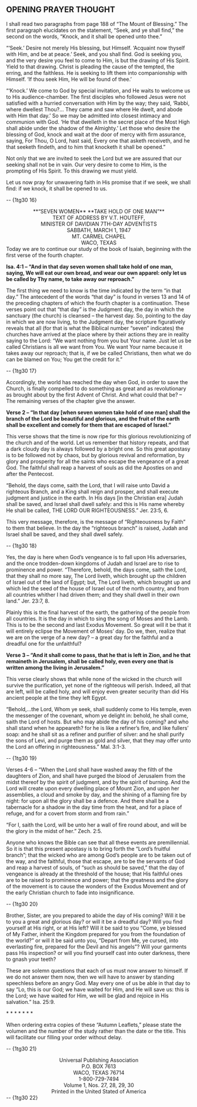 OPENING PRAYER THOUGHT
----------------------

 I shall read two paragraphs from page 188 of “The Mount of Blessing.” The first paragraph elucidates on the statement, “Seek, and ye shall find,” the second on the words, “Knock, and it shall be opened unto thee.”

 “‘Seek.’ Desire not merely His blessing, but Himself. ‘Acquaint now thyself with Him, and be at peace.’ Seek, and you shall find. God is seeking you, and the very desire you feel to come to Him, is but the drawing of His Spirit. Yield to that drawing. Christ is pleading the cause of the tempted, the erring, and the faithless. He is seeking to lift them into companionship with Himself. ‘If thou seek Him, He will be found of thee.’

 “‘Knock.’ We come to God by special invitation, and He waits to welcome us to His audience-chamber. The first disciples who followed Jesus were not satisfied with a hurried conversation with Him by the way; they said, ‘Rabbi, where dwellest Thou?... They came and saw where He dwelt, and abode with Him that day.’ So we may be admitted into closest intimacy and communion with God. ‘He that dwelleth in the secret place of the Most High shall abide under the shadow of the Almighty.’ Let those who desire the blessing of God, knock and wait at the door of mercy with firm assurance, saying, For Thou, O Lord, hast said, Every one that asketh receiveth, and he that seeketh findeth, and to him that knocketh it shall be opened.”

 Not only that we are invited to seek the Lord but we are assured that our seeking shall not be in vain. Our very desire to come to Him, is the prompting of His Spirit. To this drawing we must yield.

 Let us now pray for unwavering faith in His promise that if we seek, we shall find: if we knock, it shall be opened to us.

 -- {1tg30 16}   
  
  <div style="text-align: center;">**“SEVEN WOMEN** **TAKE HOLD OF ONE MAN”**</div><div style="text-align: justify;"></div><div style="text-align: center;">TEXT OF ADDRESS BY V.T. HOUTEFF,</div><div style="text-align: center;">MINISTER OF DAVIDIAN 7TH-DAY ADVENTISTS</div><div style="text-align: center;">SABBATH, MARCH 1, 1947</div><div style="text-align: center;">MT. CARMEL CHAPEL</div><div style="text-align: center;">WACO, TEXAS</div> Today we are to continue our study of the book of Isaiah, beginning with the first verse of the fourth chapter.

 **Isa. 4:1 – “And in that day seven women shall take hold of one man, saying, We will eat our own bread, and wear our own apparel: only let us be called by Thy name, to take away our reproach.”**

 The first thing we need to know is the time indicated by the term “in that day.” The antecedent of the words “that day” is found in verses 13 and 14 of the preceding chapters of which the fourth chapter is a continuation. These verses point out that “that day” is the Judgment day, the day in which the sanctuary (the church) is cleansed – the harvest day. So, pointing to the day in which we are now living, to the Judgment day, the scripture figuratively reveals that all (for that is what the Biblical number “seven” indicates) the churches have arrived at the place where by their actions they are in reality saying to the Lord: “We want nothing from you but Your name. Just let us be called Christians is all we want from You. We want Your name because it takes away our reproach; that is, if we be called Christians, then what we do can be blamed on You; You get the credit for it.”

 -- {1tg30 17}   
  
   Accordingly, the world has reached the day when God, in order to save the Church, is finally compelled to do something as great and as revolutionary as brought about by the first Advent of Christ. And what could that be? – The remaining verses of the chapter give the answer.

 **Verse 2 – “In that day [when seven women take hold of one man] shall the branch of the Lord be beautiful and glorious, and the fruit of the earth shall be excellent and comely for them that are escaped of Israel.”**

 This verse shows that the time is now ripe for this glorious revolutionizing of the church and of the world. Let us remember that history repeats, and that a dark cloudy day is always followed by a bright one. So this great apostasy is to be followed not by chaos, but by glorious revival and reformation, by glory and prosperity for all the saints who escape the vengeance of a great God. The faithful shall reap a harvest of souls as did the Apostles on and after the Pentecost.

 “Behold, the days come, saith the Lord, that I will raise unto David a righteous Branch, and a King shall reign and prosper, and shall execute judgment and justice in the earth. In His days [in the Christian era] Judah shall be saved, and Israel shall dwell safely: and this is His name whereby He shall be called, THE LORD OUR RIGHTEOUSNESS.” Jer. 23:5, 6.

 This very message, therefore, is the message of “Righteousness by Faith” to them that believe. In the day the “righteous branch” is raised, Judah and Israel shall be saved, and they shall dwell safely.

 -- {1tg30 18}   
  
   Yes, the day is here when God’s vengeance is to fall upon His adversaries, and the once trodden-down kingdoms of Judah and Israel are to rise to prominence and power. “Therefore, behold, the days come, saith the Lord, that they shall no more say, The Lord liveth, which brought up the children of Israel out of the land of Egypt; but, The Lord liveth, which brought up and which led the seed of the house of Israel out of the north country, and from all countries whither I had driven them; and they shall dwell in their own land.” Jer. 23:7, 8.

 Plainly this is the final harvest of the earth, the gathering of the people from all countries. It is the day in which to sing the song of Moses and the Lamb. This is to be the second and last Exodus Movement. So great will it be that it will entirely eclipse the Movement of Moses’ day. Do we, then, realize that we are on the verge of a new day? – a great day for the faithful and a dreadful one for the unfaithful?

 **Verse 3 – “And it shall come to pass, that he that is left in Zion, and he that remaineth in Jerusalem, shall be called holy, even every one that is written among the living in Jerusalem.”**

 This verse clearly shows that while none of the wicked in the church will survive the purification, yet none of the righteous will perish. Indeed, all that are left, will be called holy, and will enjoy even greater security than did His ancient people at the time they left Egypt.

 “Behold,...the Lord, Whom ye seek, shall suddenly come to His temple, even the messenger of the covenant, whom ye delight in: behold, he shall come, saith the Lord of hosts. But who may abide the day of his coming? and who shall stand when he appeareth? for he is like a refiner’s fire, and like fullers’ soap: and he shall sit as a refiner and purifier of silver: and he shall purify the sons of Levi, and purge them as gold and silver, that they may offer unto the Lord an offering in righteousness.” Mal. 3:1-3.

 -- {1tg30 19}   
  
   Verses 4-6 – “When the Lord shall have washed away the filth of the daughters of Zion, and shall have purged the blood of Jerusalem from the midst thereof by the spirit of judgment, and by the spirit of burning. And the Lord will create upon every dwelling place of Mount Zion, and upon her assemblies, a cloud and smoke by day, and the shining of a flaming fire by night: for upon all the glory shall be a defence. And there shall be a tabernacle for a shadow in the day time from the heat, and for a place of refuge, and for a covert from storm and from rain.”

 “For I, saith the Lord, will be unto her a wall of fire round about, and will be the glory in the midst of her.” Zech. 2:5.

 Anyone who knows the Bible can see that all these events are premillennial. So it is that this present apostasy is to bring forth the “Lord’s fruitful branch”; that the wicked who are among God’s people are to be taken out of the way, and the faithful, those that escape, are to be the servants of God and reap a harvest of souls, of “such as should be saved,” that the day of vengeance is already at the threshold of the house; that His faithful ones are to be raised to prominence and power; that the greatness and the glory of the movement is to cause the wonders of the Exodus Movement and of the early Christian church to fade into insignificance.

 -- {1tg30 20}   
  
   Brother, Sister, are you prepared to abide the day of His coming? Will it be to you a great and glorious day? or will it be a dreadful day? Will you find yourself at His right, or at His left? Will it be said to you “Come, ye blessed of My Father, inherit the Kingdom prepared for you from the foundation of the world?” or will it be said unto you, “Depart from Me, ye cursed, into everlasting fire, prepared for the Devil and his angels”? Will your garments pass His inspection? or will you find yourself cast into outer darkness, there to gnash your teeth?

 These are solemn questions that each of us must now answer to himself. If we do not answer them now, then we will have to answer by standing speechless before an angry God. May every one of us be able in that day to say “Lo, this is our God; we have waited for Him, and He will save us: this is the Lord; we have waited for Him, we will be glad and rejoice in His salvation.” Isa. 25:9.

 \* \* \* \* \* \* \*

 When ordering extra copies of these “Autumn Leaflets,” please state the volumen and the number of the study rather than the date or the title. This will facilitate our filling your order without delay.

 -- {1tg30 21}   
  
  <div style="text-align: center;">Universal Publishing Association</div><div style="text-align: center;">P.O. BOX 7613</div><div style="text-align: center;">WACO, TEXAS 76714</div><div style="text-align: center;">1-800-729-7494</div><div style="text-align: center;"> </div><div style="text-align: center;">Volume 1, Nos. 27, 28, 29, 30</div><div style="text-align: center;">Printed in the United Stated of America</div> -- {1tg30 22}   
  
  